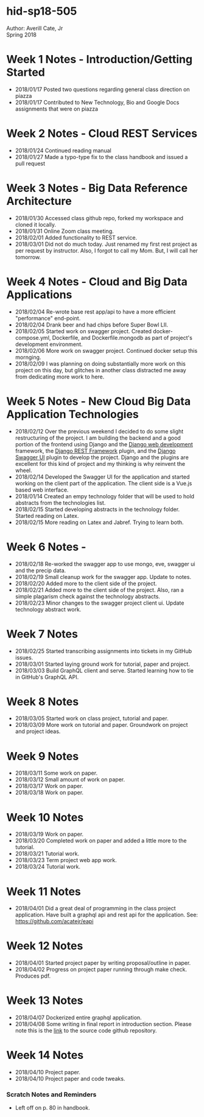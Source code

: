 # hid-sp18-505

Author: Averill Cate, Jr  
Spring 2018  

#  Week 1 Notes - Introduction/Getting Started 
* 2018/01/17 Posted two questions regarding general class direction on piazza  
* 2018/01/17 Contributed to New Technology, Bio and Google Docs assignments that were on piazza  

#  Week 2 Notes - Cloud REST Services
* 2018/01/24 Continued reading manual  
* 2018/01/27 Made a typo-type fix to the class handbook and issued a pull request  

# Week 3 Notes - Big Data Reference Architecture
* 2018/01/30 Accessed class github repo, forked my workspace and cloned it locally.
* 2018/01/31 Online Zoom class meeting.
* 2018/02/01 Added functionality to REST service.
* 2018/03/01 Did not do much today.  Just renamed my first rest project as per request by instructor.  Also, I forgot to call my Mom.  But, I will call her tomorrow.

# Week 4 Notes - Cloud and Big Data Applications
* 2018/02/04 Re-wrote base rest app/api to have a more efficient "performance" end-point.  
* 2018/02/04 Drank beer and had chips before Super Bowl LII.  
* 2018/02/05 Started work on swagger project.  Created docker-compose.yml, Dockerfile, and Dockerfile.mongodb as part of project's development environment.  
* 2018/02/06 More work on swagger project.  Continued docker setup this mornging.  
* 2018/02/09 I was planning on doing substantially more work on this project on this day, but glitches in another class distracted me away from dedicating more work to here.

# Week 5 Notes - New Cloud Big Data Application Technologies
* 2018/02/12 Over the previous weekend I decided to do some slight restructuring of the project.  I am building the backend and a good portion of the frontend using Django and the [Django web development](https://www.djangoproject.com/) framework, the [Django REST Framework](http://www.django-rest-framework.org/) plugin, and the [Django Swagger UI](https://marcgibbons.com/django-rest-swagger/) plugin to develop the project.  Django and the plugins are excellent for this kind of project and my thinking is why reinvent the wheel.  
* 2018/02/14 Developed the Swagger UI for the application and started working on the client part of the application.  The client side is a Vue.js based web interface.  
* 2018/01/14 Created an empy technology folder that will be used to hold abstracts from the technologies list.  
* 2018/02/15 Started developing abstracts in the technology folder.  Started reading on Latex.  
* 2018/02/15 More reading on Latex and Jabref.  Trying to learn both.  

# Week 6 Notes -
* 2018/02/18 Re-worked the swagger app to use mongo, eve, swagger ui and the precip data.
* 2018/02/19 Small cleanup work for the swagger app.  Update to notes.
* 2018/02/20 Added more to the client side of the project.
* 2018/02/21 Added more to the client side of the project.  Also, ran a simple plagarism check against the technology abstracts.
* 2018/02/23 Minor changes to the swagger project client ui.  Update technology abstract work.

# Week 7 Notes
* 2018/02/25 Started transcribing assignments into tickets in my GitHub issues.  
* 2018/03/01 Started laying ground work for tutorial, paper and project.  
* 2018/03/03 Build GraphQL client and serve.  Started learning how to tie in GitHub's GraphQL API.    

# Week 8 Notes
* 2018/03/05 Started work on class project, tutorial and paper.
* 2018/03/09 More work on tutorial and paper.  Groundwork on project and project ideas.

# Week 9 Notes
* 2018/03/11 Some work on paper.  
* 2018/03/12 Small amount of work on paper.  
* 2018/03/17 Work on paper.
* 2018/03/18 Work on paper.

# Week 10 Notes
* 2018/03/19 Work on paper.
* 2018/03/20 Completed work on paper and added a little more to the tutorial.
* 2018/03/21 Tutorial work.
* 2018/03/23 Term project web app work.
* 2018/03/24 Tutorial work.

# Week 11 Notes
* 2018/04/01 Did a great deal of programming in the class project application.  Have built a graphql api and rest api for the application.  See: https://github.com/acatejr/eapi  

# Week 12 Notes
* 2018/04/01 Started project paper by writing proposal/outline in paper.  
* 2018/04/02 Progress on project paper running through make check.  Produces pdf.  

# Week 13 Notes
* 2018/04/07 Dockerized entire graphql application.  
* 2018/04/08 Some writing in final report in introduction section.  Please note this is the [link](https://github.com/acatejr/eapi) to the source code github repository.  

# Week 14 Notes
* 2018/04/10 Project paper.  
* 2018/04/10 Project paper and code tweaks.  

### Scratch Notes and Reminders
 - Left off on p. 80 in handbook.  
